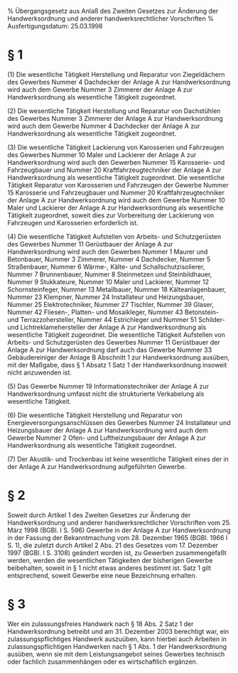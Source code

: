 % Übergangsgesetz aus Anlaß des Zweiten Gesetzes zur Änderung der Handwerksordnung und anderer handwerksrechtlicher Vorschriften
% Ausfertigungsdatum: 25.03.1998
 
# § 1

(1) Die wesentliche Tätigkeit Herstellung und Reparatur von Ziegeldächern des Gewerbes Nummer 4 Dachdecker der Anlage A zur Handwerksordnung wird auch dem Gewerbe Nummer 3 Zimmerer der Anlage A zur Handwerksordnung als wesentliche Tätigkeit zugeordnet.

(2) Die wesentliche Tätigkeit Herstellung und Reparatur von Dachstühlen des Gewerbes Nummer 3 Zimmerer der Anlage A zur Handwerksordnung wird auch dem Gewerbe Nummer 4 Dachdecker der Anlage A zur Handwerksordnung als wesentliche Tätigkeit zugeordnet.

(3) Die wesentliche Tätigkeit Lackierung von Karosserien und Fahrzeugen des Gewerbes Nummer 10 Maler und Lackierer der Anlage A zur Handwerksordnung wird auch den Gewerben Nummer 15 Karosserie- und Fahrzeugbauer und Nummer 20 Kraftfahrzeugtechniker der Anlage A zur Handwerksordnung als wesentliche Tätigkeit zugeordnet. Die wesentliche Tätigkeit Reparatur von Karosserien und Fahrzeugen der Gewerbe Nummer 15 Karosserie und Fahrzeugbauer und Nummer 20 Kraftfahrzeugtechniker der Anlage A zur Handwerksordnung wird auch dem Gewerbe Nummer 10 Maler und Lackierer der Anlage A zur Handwerksordnung als wesentliche Tätigkeit zugeordnet, soweit dies zur Vorbereitung der Lackierung von Fahrzeugen und Karosserien erforderlich ist.

(4) Die wesentliche Tätigkeit Aufstellen von Arbeits- und Schutzgerüsten des Gewerbes Nummer 11 Gerüstbauer der Anlage A zur Handwerksordnung wird auch den Gewerben Nummer 1 Maurer und Betonbauer, Nummer 3 Zimmerer, Nummer 4 Dachdecker, Nummer 5 Straßenbauer, Nummer 6 Wärme-, Kälte- und Schallschutzisolierer, Nummer 7 Brunnenbauer, Nummer 8 Steinmetzen und Steinbildhauer, Nummer 9 Stukkateure, Nummer 10 Maler und Lackierer, Nummer 12 Schornsteinfeger, Nummer 13 Metallbauer, Nummer 18 Kälteanlagenbauer, Nummer 23 Klempner, Nummer 24 Installateur und Heizungsbauer, Nummer 25 Elektrotechniker, Nummer 27 Tischler, Nummer 39 Glaser, Nummer 42 Fliesen-, Platten- und Mosaikleger, Nummer 43 Betonstein- und Terrazzohersteller, Nummer 44 Estrichleger und Nummer 51 Schilder- und Lichtreklamehersteller der Anlage A zur Handwerksordnung als wesentliche Tätigkeit zugeordnet. Die wesentliche Tätigkeit Aufstellen von Arbeits- und Schutzgerüsten des Gewerbes Nummer 11 Gerüstbauer der Anlage A zur Handwerksordnung darf auch das Gewerbe Nummer 33 Gebäudereiniger der Anlage B Abschnitt 1 zur Handwerksordnung ausüben, mit der Maßgabe, dass § 1 Absatz 1 Satz 1 der Handwerksordnung insoweit nicht anzuwenden ist.

(5) Das Gewerbe Nummer 19 Informationstechniker der Anlage A zur Handwerksordnung umfasst nicht die strukturierte Verkabelung als wesentliche Tätigkeit.

(6) Die wesentliche Tätigkeit Herstellung und Reparatur von Energieversorgungsanschlüssen des Gewerbes Nummer 24 Installateur und Heizungsbauer der Anlage A zur Handwerksordnung wird auch dem Gewerbe Nummer 2 Ofen- und Luftheizungsbauer der Anlage A zur Handwerksordnung als wesentliche Tätigkeit zugeordnet.

(7) Der Akustik- und Trockenbau ist keine wesentliche Tätigkeit eines der in der Anlage A zur Handwerksordnung aufgeführten Gewerbe.

# § 2

Soweit durch Artikel 1 des Zweiten Gesetzes zur Änderung der Handwerksordnung und anderer handwerksrechtlicher Vorschriften vom 25. März 1998 (BGBl. I S. 596) Gewerbe in der Anlage A zur Handwerksordnung in der Fassung der Bekanntmachung vom 28. Dezember 1965 (BGBl. 1966 I S. 1), die zuletzt durch Artikel 2 Abs. 21 des Gesetzes vom 17. Dezember 1997 (BGBl. I S. 3108) geändert worden ist, zu Gewerben zusammengefaßt werden, werden die wesentlichen Tätigkeiten der bisherigen Gewerbe beibehalten, soweit in § 1 nicht etwas anderes bestimmt ist. Satz 1 gilt entsprechend, soweit Gewerbe eine neue Bezeichnung erhalten.

# § 3

Wer ein zulassungsfreies Handwerk nach § 18 Abs. 2 Satz 1 der Handwerksordnung betreibt und am 31. Dezember 2003 berechtigt war, ein zulassungspflichtiges Handwerk auszuüben, kann hierbei auch Arbeiten in zulassungspflichtigen Handwerken nach § 1 Abs. 1 der Handwerksordnung ausüben, wenn sie mit dem Leistungsangebot seines Gewerbes technisch oder fachlich zusammenhängen oder es wirtschaftlich ergänzen.
